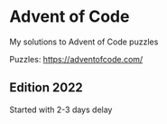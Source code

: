 Advent of Code
==============

My solutions to Advent of Code puzzles

Puzzles: https://adventofcode.com/

Edition 2022
------------

Started with 2-3 days delay

